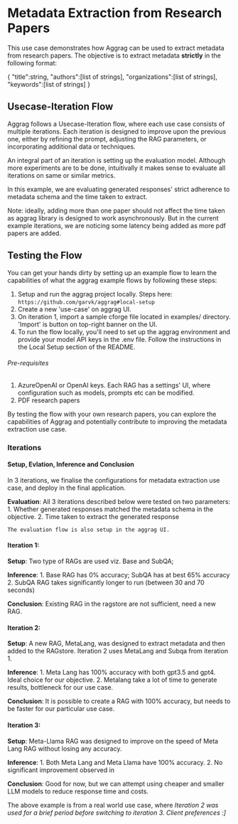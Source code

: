 
<!-- TODO: 
1. Describe clearly the pre-requisites for running the configuration successfuly. 
2. If they dont align with the pre-requisites, they can follow the configuration file by importing in the aggrag UI. 
3. Watch the loom video on iteration 1, 2 and 3. 
4. The use case objective, setup and inference
5. How to setup locally?
6. Nuances.
 -->

# Metadata Extraction from Research Papers

This use case demonstrates how Aggrag can be used to extract metadata from research papers. The objective is to extract metadata **strictly** in the following format: 

{
"title":string, 
"authors":[list of strings],
"organizations":[list of strings],
"keywords":[list of strings]
}


## Usecase-Iteration Flow

Aggrag follows a Usecase-Iteration flow, where each use case consists of multiple iterations. Each iteration is designed to improve upon the previous one, either by refining the prompt, adjusting the RAG parameters, or incorporating additional data or techniques.

An integral part of an iteration is setting up the evaluation model. Although more experiments are to be done, intuitivally it makes sense to evaluate all iterations on same or similar metrics. 

In this example, we are evaluating generated responses' strict adherence to metadata schema and the time taken to extract. 

Note: ideally, adding more than one paper should not affect the time taken as aggrag library is designed to work asynchronously. But in the current example iterations, we are noticing some latency being added as more pdf papers are added. 

## Testing the Flow

You can get your hands dirty by setting up an example flow to learn the capabilities of what  the aggrag example flows by following these steps:

1. Setup and run the aggrag project locally. Steps here: `https://github.com/garvk/aggrag#local-setup`
2. Create a new 'use-case' on aggrag UI.
3. On iteration 1, import a sample cforge file located in examples/ directory. 'Import' is button on top-right banner on the UI.
4. To run the flow locally, you'll need to set up the aggrag environment and provide your model API keys in the .env file. Follow the instructions in the Local Setup section of the README.

###### Pre-requisites
1. AzureOpenAI or OpenAI keys. Each RAG has a settings' UI, where configuration such as models, prompts etc can be modified. 
2. PDF research papers 


By testing the flow with your own research papers, you can explore the capabilities of Aggrag and potentially contribute to improving the metadata extraction use case.


### Iterations

#### Setup, Evlation, Inference and Conclusion 

In 3 iterations, we finalise the configurations for metadata extraction use case, and deploy in the final application.

**Evaluation**: All 3 iterations described below were tested on two parameters:
    1. Whether generated responses matched the metadata schema in the objective. 
    2. Time taken to extract the generated response

    The evaluation flow is also setup in the aggrag UI.

#### Iteration 1:

**Setup**: Two type of RAGs are used viz. Base and SubQA;

**Inference**: 
    1. Base RAG has 0% accuracy; SubQA has at best 65% accuracy 
    2. SubQA RAG takes significantly longer to run (between 30 and 70 seconds)

**Conclusion**: Existing RAG in the ragstore are not sufficient, need a new RAG.

#### Iteration 2:

**Setup**: A new RAG, MetaLang, was designed to extract metadata and then added to the RAGstore. Iteration 2 uses MetaLang and Subqa from iteration 1.

**Inference**: 
    1. Meta Lang has 100% accuracy with both gpt3.5 and gpt4. Ideal choice for our objective.
    2. Metalang take a lot of time to generate results, bottleneck for our use case.


**Conclusion**: It is possible to create a RAG with 100% accuracy, but needs to be faster for our particular use case.


#### Iteration 3:

**Setup**: Meta-Llama RAG was designed to improve on the speed of Meta Lang RAG without losing any accuracy. 

**Inference**: 
    1. Both Meta Lang and Meta Llama have 100% accuracy.
    2. No significant improvement observed in 


**Conclusion**: Good for now, but we can attempt using cheaper and smaller LLM models to reduce response time and costs. 


The above example is from a real world use case, where *Iteration 2 was used for a brief period before switching to iteration 3. Client preferences :]* 